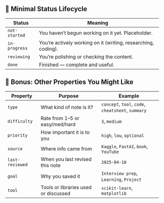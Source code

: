 ## 🔧 **Minimal Status Lifecycle**

| Status        | Meaning                                                       |
| ------------- | ------------------------------------------------------------- |
| `not-started` | You haven’t begun working on it yet. Placeholder.             |
| `in-progress` | You’re actively working on it (writing, researching, coding). |
| `reviewing`   | You’re polishing or checking the content.                     |
| `done`        | Finished — complete and useful.                               |

## 🧩 Bonus: Other Properties You Might Like

|Property|Purpose|Example|
|---|---|---|
|`type`|What kind of note is it?|`concept`, `tool`, `code`, `cheatsheet`, `summary`|
|`difficulty`|Rate from 1–5 or easy/med/hard|`3`, `medium`|
|`priority`|How important it is to you|`high`, `low`, `optional`|
|`source`|Where info came from|`Kaggle`, `FastAI`, `book`, `YouTube`|
|`last-reviewed`|When you last revised this note|`2025-04-10`|
|`goal`|Why you saved it|`Interview prep`, `Learning`, `Project`|
|`tool`|Tools or libraries used or discussed|`scikit-learn`, `matplotlib`|
